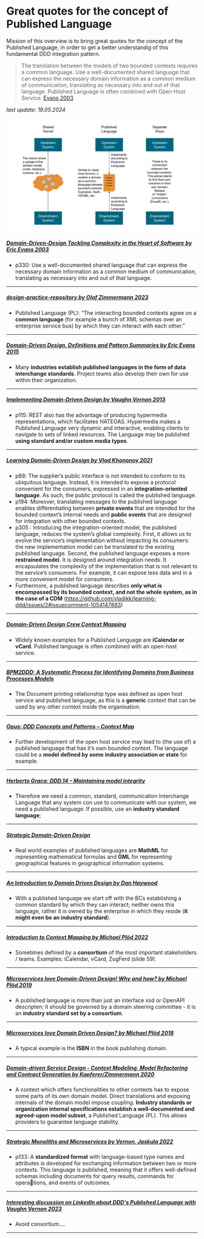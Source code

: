 # Great quotes for the concept of Published Language 

Mission of this overview is to bring great quotes for the concept of the Published Language, in order to get a better understandig of this fundamental DDD integration pattern.

> The translation between the models of two bounded contexts requires a common language. Use a well-documented shared language that can express the necessary domain information as a common medium of communication, translating as necessary into and out of that language. Published Language is often combined with Open Host Service. [Evans 2003](https://pubs.opengroup.org/architecture/o-aa-standard/DDD-strategic-patterns.html#_midway_patterns)

*last update: 19.05.2024*


![Publishedlanguage](./img/ddd-midway-patterns.png)

##### [Domain-Driven-Design Tackling Complexity in the Heart of Software by Eric Evans 2003](https://github.com/gg-daddy/ebooks/blob/master/Eric%20Evans%202003%20-%20Domain-Driven%20Design%20-%20Tackling%20Complexity%20in%20the%20Heart%20of%20Software.pdf)
* p330: Use a well-documented shared language that can express the necessary domain information as a common medium of communication, translating as necessary into and out of that language.

___

##### [design-practice-repository by Olaf Zimmermann 2023](https://socadk.github.io/design-practice-repository/activities/DPR-StrategicDDD.html)
* Published Language (PL): “The interacting bounded contexts agree on a **common language** (for example a bunch of XML schemas over an enterprise service bus) by which they can interact with each other.”

___

##### [Domain-Driven Design, Definitions and Pattern Summaries by Eric Evans 2015](https://www.domainlanguage.com/wp-content/uploads/2016/05/DDD_Reference_2015-03.pdf)
* Many **industries establish	published	languages	in the form	of data interchange standards**. Project teams also develop their own for use within their organization.

___

##### [Implementing Domain-Driven Design by Vaughn Vernon 2013](https://ptgmedia.pearsoncmg.com/images/9780321834577/samplepages/0321834577.pdf)
* p115:  REST also has the advantage of producing hypermedia representations, which facilitates HATEOAS. Hypermedia makes a Published Language very dynamic and interactive, enabling clients to navigate to sets of linked resources. The Language may be published **using standard and/or custom media types**. 

___

##### [Learning Domain-Driven Design by Vlad Khononov 2021](https://www.amazon.com/Learning-Domain-Driven-Design-Aligning-Architecture/dp/1098100131)
* p88: The supplier’s public interface is not intended to conform to its ubiquitous language. Instead, it is intended to expose a protocol convenient for the consumers, expressed in an **integration-oriented language**. As such, the public protocol is called the published language. 
* p194: Moreover, translating messages to the published language enables differentiating between **private events** that are intended for the bounded context’s internal needs and **public events** that are designed for integration with other bounded contexts. 
* p305 : Introducing the integration-oriented model, the published language, reduces the system’s global complexity. First, it allows us to evolve the service’s implementation without impacting its consumers: the new implementation model can be translated to the existing published language. Second, the published language exposes a more **restrained model**. It is designed around integration needs. It encapsulates the complexity of the implementation that is not relevant to the service’s consumers. For example, it can expose less data and in a more convenient model for consumers. 
* Furthermore, a published language describes **only what is encompassed by its bounded context, and not the whole system, as in the case of a CDM** (https://github.com/vladikk/learning-ddd/issues/2#issuecomment-1054147883)

___

##### [Domain-Driven Design Crew Context Mapping](https://github.com/ddd-crew/context-mapping)
* Widely known examples for a Published Language are **iCalendar or vCard**. Published language is often combined with an open-host service.

___

##### [BPM2DDD: A Systematic Process for Identifying Domains from Business Processes Models](https://www.mdpi.com/2674-113X/1/4/18/htm)
* The Document printing relationship type was defined as open host service and published language, as this is a **generic** context that can be used by any other context inside the organisation.

___

##### [Opus: DDD Concepts and Patterns – Context Map](https://opus.ch/ddd-concepts-and-patterns-context-map/)
* Further development of the open host service may lead to (the use of) a published language that has it’s own bounded context. The language could be a **model defined by some industry association or state** for example.

___

##### [Herberto Graca: DDD.14 – Maintaining model integrity](https://herbertograca.com/2016/02/05/ddd-14-maintaining-model-integrity/)
* Therefore we need a common, standard, communication Interchange Language that any system con use to communicate with our system, we need a published language:
If possible, use an **industry standard language**;

___

##### [Strategic Domain-Driven Design](https://dev.to/peholmst/strategic-domain-driven-design-3e87)
* Real world examples of published languages are **MathML** for representing mathematical formulas and **GML** for representing geographical features in geographical information systems.

___

##### [An Introduction to Domain Driven Design by Dan Haywood](https://www.methodsandtools.com/archive/archive.php?id=97)
* With a published language we start off with the BCs establishing a common standard by which they can interact; neither owns this language, rather it is owned by the enterprise in which they reside (**it might even be an industry standard**).

___

##### [Introduction to Context Mapping by Michael Plöd 2022](https://www.innoq.com/de/talks/2022/06/introduction-to-context-mapping-ddd-europe-2022/)
* Sometimes defined by a **consortium** of the most important stakeholders / teams. Examples: iCalendar, vCard, ZugFerd (slide 59).

___

##### [Microservices love Domain-Driven Design! Why and how? by Michael Plöd 2019](https://youtu.be/E6zhkC58XQ8?t=2687)
* A published language is more than just an interface xsd or OpenAPI descripten: it should be governed by a domain steering committee - it is an **industry standard set by a consortium**.

___

##### [Microservices love Domain Driven Design? by Michael Plöd 2018](https://youtu.be/1eP7o2YpweA?t=1182)
* A typical example is the **ISBN** in the book publishing domain.

___

##### [Domain-driven Service Design - Context Modeling, Model Refactoring and Contract Generation by Kapferer/Zimmermann 2020](https://contextmapper.org/media/SummerSoC-2020_Domain-driven-Service-Design_Authors-Copy.pdf)
* A context which offers functionalities to other contexts has to expose some parts of its own domain model. Direct translations and exposing internals of the domain model impose coupling. **Industry standards or organization internal specifications establish a well-documented and agreed-upon model subset**, a Published Language (PL). This allows providers to guarantee language stability.

___


##### [Strategic Monoliths and Microservices by Vernon, Jaskula 2022](https://www.informit.com/store/strategic-monoliths-and-microservices-driving-innovation-9780137355464)
* p133: A **standardized format** with language-based type names and attributes is developed for exchanging information between two or more contexts. This language is published, meaning that it offers well-defined schemas including documents for query results, commands for operations, and events of outcomes.

___

##### [Interesting discussion on LinkedIn about DDD's Published Language with Vaughn Vernon 2023](https://www.linkedin.com/feed/update/urn:li:activity:7122240900784611328/)
* Avoid consortium....

___
